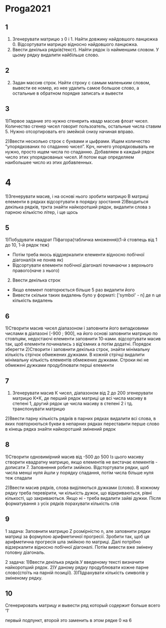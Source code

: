 # Proga2021

## 1
1. Згенерувати матрицю з 0 і 1. Найти довжину найдовшого ланцюжка 0. Відсортувати матрицю відносно найдовшого ланцюжка.
2. Ввести декілька рядків(текст). Найти рядок із найменшим словом. У цьому рядку видалити найбільше слово.
## 2
2) Задан массив строк. Найти строку с самым маленьким словом, вывести ее номер, из нее удалить самое большое слово, а остальные в обратном порядке записать и вывести
## 3
1)Первое задание это нужно сгенерить квадр массив флоат чисел. Количество сгенер чисел говорит пользоатель, остальные числа ставим 5. Нужно отсортировать его змейкой снизу начиная вправо.

2)Ввести несколько строк с буквами и цыфрами. Ищем количество “упорядкованих по спаданню чисел”. Крч, ничего упорядковывать не нужно, просто ищем числа по спаданню. Добавляем в каждый рядок число этих упорядкованых чисел. И потом еще определяем наибольшее число из этих добавленных.
# 4
1)Згенерувати масив, і на основі нього зробити матрицю
В матриці елементи в рядках відсортувати в порядку 
зростання
2)Вводиться декілька рядків, тркта знайти найкоротший рядок, видалити слова з парною кількістю літер, і ще щось
## 5
1)Побудувати квадрат Піфагора(табличка множення)(1-й стовпець від 1 до 10, 1-й рядок теж)
- Потім треба якось віддзеркалити елементи відносно побічної діагоналі(я не поняв як)
- Відсортувати елементи побічної діагоналі починаючи з верхнього правого(наче з нього)
2) Ввести декілька строк
- Якщо елемент повторюється більше 5 раз видалити його
- Вивести скільки таких видалень було у форматі: ['symbol' - n] де n це кількість видалень
## 6
1)Створити масив чисел діапазоном і заповнити його випадковими числами в діапазоні [-900 ; 900], на його основі заповнити матрицю по стовпцям, недостаючі елементи заповнити 10-ками.
відсортувати масив так, щоб елементи починались з від'ємних а потім додатні. Порядок зберегти
2)Створити і заповнити декілька строк, знайти мінімальну кількість стрічок обмежених дужками. В кожній стрічці видалити мінімальну кількість елементів обмежених дужками. Строки які не обмежені дужками продублювати перші елементи
## 7
1) Згенерувати масив К чисел, діапазоном від 2 до 200
згенерувати матрицю К*К, де перший рядок матриці це всі числа масиву в степені 1, другий рядок це числа масиву в степені 2 і тд.
транспонувати матрицю

2)Ввести парну кількість рядків
в парних рядках видалити всі слова, в яких повторюються букви
в непарних рядках переставити перше слово в кінець рядка
знайти найкоротший змінений рядок
## 8
1)Створити одновимірний масив від -500 до 500 
Із цього масиву створити квадратну матрицю, якщо елементів не вистачає елементів - дописати 7. Заповнення робити змійкою. Відстортувати рядки, щоб числа менші нуля йшли у порядку спадання, потім числа більше нуля теж спадали

2)Ввести масив рядків, слова виділяються дужками (слово). В кожному рядку треба перевірити, чи кількість дужок, що відкриваються, рівні кількості, що закриваються. Якщо ні - треба видалити зайві дужки. Після форматування з усіх рядків порахувати кількість слів
## 9
1 задача: Заповнити матрицю Z розмірністю n, але заповнити рядки матриці за формулою арифметичної прогресії. Зробити так, щоб ця арифметична прогресія шла змійкою по матриці.
Далі потрібно відзеркалити відносно побічної діагоналі.
Потім вивести вже змінену головну діагональ.

2 задача:
1)Ввести декілька рядків.У введеному тексті визначити найкоротший рядок.
2)У даному рядку продублювати кожне парне слово(стоїть на парній позиції).
3)Підрахувати кількість символів у зміненому рядку.

## 10
Сгенерировать матрицу и вывести ряд который содержит больше всего ‘1’

первый подпункт, второй это заменить в этом рядке 0 на 6
